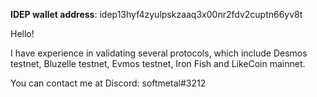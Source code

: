 **IDEP wallet address**: 
idep13hyf4zyulpskzaaq3x00nr2fdv2cuptn66yv8t

Hello! 

I have experience in validating several protocols, which include Desmos testnet, Bluzelle testnet, Evmos testnet, Iron Fish and LikeCoin mainnet.

You can contact me at Discord: softmetal#3212

